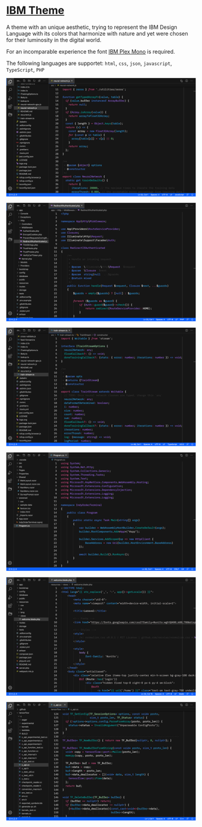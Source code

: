 # [IBM Theme](https://marketplace.visualstudio.com/items?itemName=marvinengelmann.ibm-theme)

A theme with an unique aesthetic, trying to represent the IBM Design Language with its colors that harmonize with nature and yet were chosen for their luminosity in the digital world.

For an incomparable experience the font [IBM Plex Mono](https://github.com/IBM/plex) is required.

The following languages are supportet: `html`, `css`, `json`, `javascript`, `TypeScript`, `PHP`

![ScreenShot](https://raw.githubusercontent.com/marvinengelmann/vsc-ibm-theme/master/screenshots/js.png)

![ScreenShot](https://raw.githubusercontent.com/marvinengelmann/vsc-ibm-theme/master/screenshots/php.png)

![ScreenShot](https://raw.githubusercontent.com/marvinengelmann/vsc-ibm-theme/master/screenshots/ts.png)

![ScreenShot](https://raw.githubusercontent.com/marvinengelmann/vsc-ibm-theme/master/screenshots/cs.png)

![ScreenShot](https://raw.githubusercontent.com/marvinengelmann/vsc-ibm-theme/master/screenshots/html.png)

![ScreenShot](https://raw.githubusercontent.com/marvinengelmann/vsc-ibm-theme/master/screenshots/c.png)